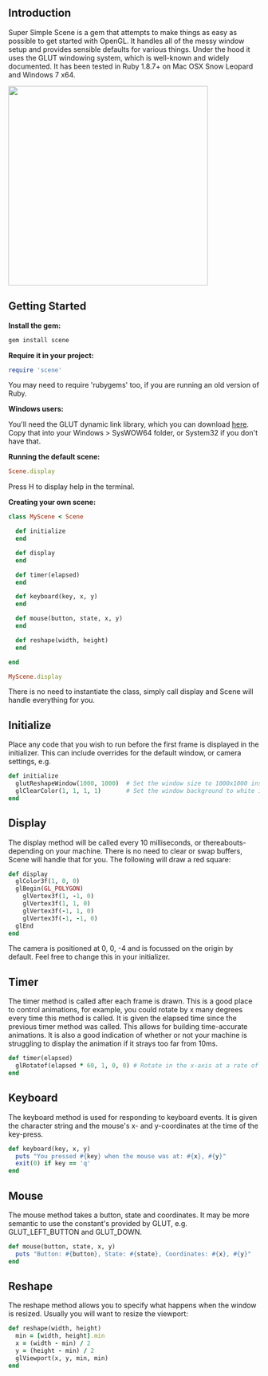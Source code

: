 ## Introduction

Super Simple Scene is a gem that attempts to make things as easy as possible to get started with OpenGL. It handles all of the messy window setup and provides sensible defaults for various things. Under the hood it uses the GLUT windowing system, which is well-known and widely documented. It has been tested in Ruby 1.8.7+ on Mac OSX Snow Leopard and Windows 7 x64.

<img src='http://i44.tinypic.com/veyp3.png' width="400" height="400" />

## Getting Started

**Install the gem:**

```ruby
gem install scene
```

**Require it in your project:**

```ruby
require 'scene'
```

You may need to require 'rubygems' too, if you are running an old version of Ruby.

**Windows users:**

You'll need the GLUT dynamic link library, which you can download [here](https://github.com/tuzz/scene/raw/master/glut32.dll). Copy that into your Windows > SysWOW64 folder, or System32 if you don't have that.

**Running the default scene:**

```ruby
Scene.display
```

Press H to display help in the terminal.

**Creating your own scene:**

```ruby
class MyScene < Scene

  def initialize
  end

  def display
  end

  def timer(elapsed)
  end

  def keyboard(key, x, y)
  end

  def mouse(button, state, x, y)
  end

  def reshape(width, height)
  end

end

MyScene.display
```

There is no need to instantiate the class, simply call display and Scene will handle everything for you.

## Initialize

Place any code that you wish to run before the first frame is displayed in the initializer. This can include overrides for the default window, or camera settings, e.g.

```ruby
def initialize
  glutReshapeWindow(1000, 1000)  # Set the window size to 1000x1000 instead of 800x800
  glClearColor(1, 1, 1, 1)       # Set the window background to white instead of black
end
```

## Display

The display method will be called every 10 milliseconds, or thereabouts- depending on your machine. There is no need to clear or swap buffers, Scene will handle that for you. The following will draw a red square:

```ruby
def display
  glColor3f(1, 0, 0)
  glBegin(GL_POLYGON)
    glVertex3f(1, -1, 0)
    glVertex3f(1, 1, 0)
    glVertex3f(-1, 1, 0)
    glVertex3f(-1, -1, 0)
  glEnd
end
```

The camera is positioned at 0, 0, -4 and is focussed on the origin by default. Feel free to change this in your initializer.

## Timer

The timer method is called after each frame is drawn. This is a good place to control animations, for example, you could rotate by x many degrees every time this method is called. It is given the elapsed time since the previous timer method was called. This allows for building time-accurate animations. It is also a good indication of whether or not your machine is struggling to display the animation if it strays too far from 10ms.

```ruby
def timer(elapsed)
  glRotatef(elapsed * 60, 1, 0, 0) # Rotate in the x-axis at a rate of 60 degrees per second
end
```

## Keyboard

The keyboard method is used for responding to keyboard events. It is given the character string and the mouse's x- and y-coordinates at the time of the key-press.

```ruby
def keyboard(key, x, y)
  puts "You pressed #{key} when the mouse was at: #{x}, #{y}"
  exit(0) if key == 'q'
end
```

## Mouse

The mouse method takes a button, state and coordinates. It may be more semantic to use the constant's provided by GLUT, e.g. GLUT_LEFT_BUTTON and GLUT_DOWN.

```ruby
def mouse(button, state, x, y)
  puts "Button: #{button}, State: #{state}, Coordinates: #{x}, #{y}"
end
```

## Reshape

The reshape method allows you to specify what happens when the window is resized. Usually you will want to resize the viewport:

```ruby
def reshape(width, height)
  min = [width, height].min
  x = (width - min) / 2
  y = (height - min) / 2
  glViewport(x, y, min, min)
end
```
